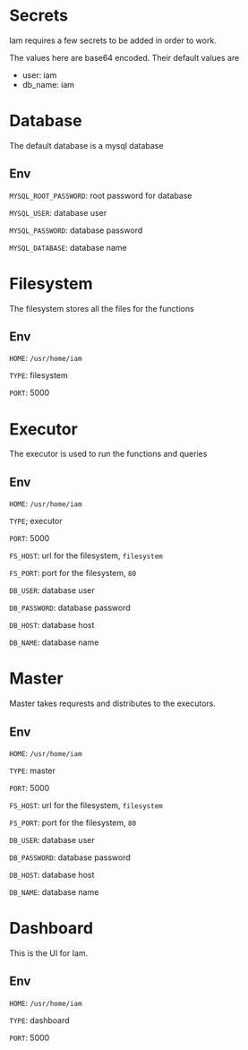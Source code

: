 # Secrets
Iam requires a few secrets to be added in order to work.

The values here are base64 encoded. Their default values are
- user: iam
- db_name: iam

# Database
The default database is a mysql database

## Env
`MYSQL_ROOT_PASSWORD`: root password for database

`MYSQL_USER`: database user

`MYSQL_PASSWORD`: database password

`MYSQL_DATABASE`: database name

# Filesystem
The filesystem stores all the files for the functions

## Env
`HOME`: `/usr/home/iam`

`TYPE`: filesystem

`PORT`: 5000

# Executor
The executor is used to run the functions and queries

## Env
`HOME`: `/usr/home/iam`

`TYPE`; executor

`PORT`: 5000

`FS_HOST`: url for the filesystem, `filesystem`

`FS_PORT`: port for the filesystem, `80`

`DB_USER`: database user

`DB_PASSWORD`: database password

`DB_HOST`: database host

`DB_NAME`: database name

# Master
Master takes requrests and distributes to the executors.

## Env
`HOME`: `/usr/home/iam`

`TYPE`: master

`PORT`: 5000

`FS_HOST`: url for the filesystem, `filesystem`

`FS_PORT`: port for the filesystem, `80`

`DB_USER`: database user

`DB_PASSWORD`: database password

`DB_HOST`: database host

`DB_NAME`: database name

# Dashboard
This is the UI for Iam.

## Env
`HOME`: `/usr/home/iam`

`TYPE`: dashboard

`PORT`: 5000
